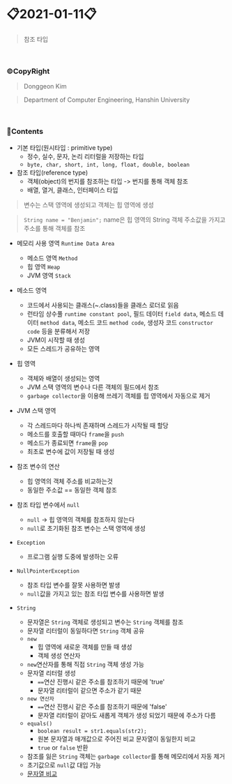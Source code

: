 # 📋2021-01-11📋
> 참조 타입

<br>

### ©CopyRight

> Donggeon Kim

> Department of Computer Engineering, Hanshin University

<br>

### 📒Contents

- 기본 타입(원시타입 : primitive type)
	+ 정수, 실수, 문자, 논리 리터럴을 저장하는 타입
	+ `byte, char, short, int, long, float, double, boolean`
- 참조 타입(reference type)
	+ 객체(object)의 번지를 참조하는 타입 -> 번지를 통해 객체 참조
	+ 배열, 열거, 클래스, 인터페이스 타입

> 변수는 스택 영역에 생성되고 객체는 힙 영역에 생성

> `String name = "Benjamin";` name은 힙 영역의 String 객체 주소값을 가지고 주소를 통해 객체를 참조

- 메모리 사용 영역 `Runtime Data Area`
	+ 메소드 영역 `Method`
	+ 힙 영역 `Heap`
	+ JVM 영역 `Stack`

- 메소드 영역
	+ 코드에서 사용되는 클래스(~.class)들을 클래스 로더로 읽음
	+ 런타임 상수풀 `runtime constant pool`, 필드 데이터 `field data`, 메소드 데이터 `method data`, 메소드 코드 `method code`, 생성자 코드 `constructor code` 등을 분류해서 저장
	+ JVM이 시작할 때 생성
	+ 모든 스레드가 공유하는 영역

- 힙 영역
	+ 객체와 배열이 생성되는 영역
	+ JVM 스택 영역의 변수나 다른 객체의 필드에서 참조
	+ `garbage collector`을 이용해 쓰레기 객체를 힙 영역에서 자동으로 제거

- JVM 스택 영역
	+ 각 스레드마다 하나씩 존재하며 스레드가 시작될 때 할당
	+ 메소드를 호출할 때마다 `frame`을 `push`
	+ 메소드가 종료되면 `frame`을 `pop`
	+ 최초로 변수에 값이 저장될 때 생성

- 참조 변수의 연산
	+ 힙 영역의 객체 주소를 비교하는것
	+ 동일한 주소값 == 동일한 객체 참조

- 참조 타입 변수에서 `null`
	+ `null` -> 힙 영역의 객체를 참조하지 않는다
	+ `null`로 초기화된 참조 변수는 스택 영역에 생성

- `Exception`
	+ 프로그램 실행 도중에 발생하는 오류

- `NullPointerException`
	+ 참조 타입 변수를 잘못 사용하면 발생
	+ `null`값을 가지고 있는 참조 타입 변수를 사용하면 발생

- `String`
	+ 문자열은 `String` 객체로 생성되고 변수는 `String` 객체를 참조
	+ 문자열 리터럴이 동일하다면 `String` 객체 공유
	+ `new`
		* 힙 영역에 새로운 객체를 만들 때 생성
		* 객체 생성 연산자
	+ `new`연산자를 통해 직접 `String` 객체 생성 가능
	+ 문자열 리터럴 생성
		* `==`연산 진행시 같은 주소를 참조하기 때문에 'true'
		* 문자열 리터럴이 같으면 주소가 같기 때문
	+ `new 연산자`
		* `==`연산 진행시 같은 주소를 참조하기 때문에 'false'
		* 문자열 리터럴이 같아도 새롭게 객체가 생성 되었기 때문에 주소가 다름
	+ `equals()`
		* `boolean result = str1.equals(str2);`
		* 원본 문자열과 매개값으로 주어진 비교 문자열이 동일한지 비교
		* `true` or `false` 반환
	+ 참조를 잃은 `String` 객체는 `garbage collector`를 통해 메모리에서 자동 제거
	+ 초기값으로 `null`값 대입 가능
	+ [문자열 비교]()